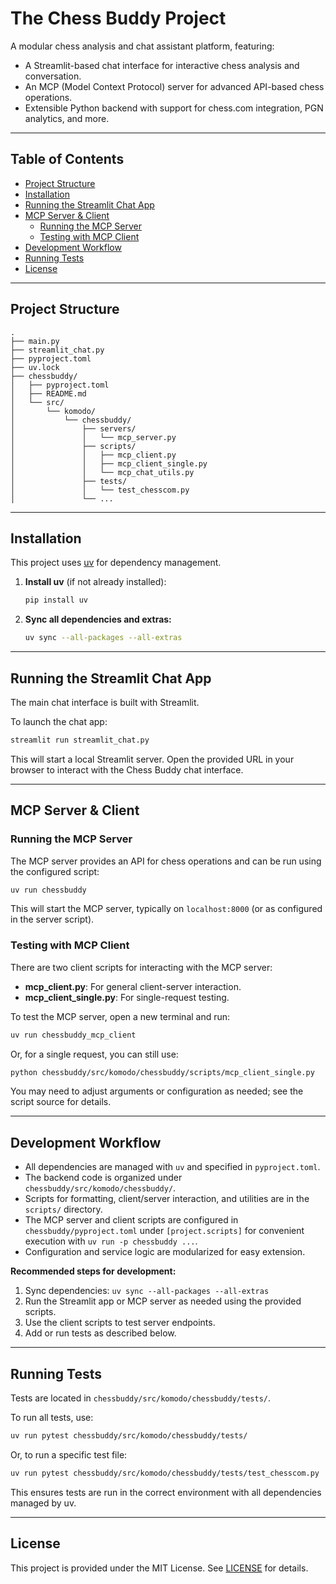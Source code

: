 # The Chess Buddy Project

A modular chess analysis and chat assistant platform, featuring:
- A Streamlit-based chat interface for interactive chess analysis and conversation.
- An MCP (Model Context Protocol) server for advanced API-based chess operations.
- Extensible Python backend with support for chess.com integration, PGN analytics, and more.

---

## Table of Contents

- [Project Structure](#project-structure)
- [Installation](#installation)
- [Running the Streamlit Chat App](#running-the-streamlit-chat-app)
- [MCP Server & Client](#mcp-server--client)
  - [Running the MCP Server](#running-the-mcp-server)
  - [Testing with MCP Client](#testing-with-mcp-client)
- [Development Workflow](#development-workflow)
- [Running Tests](#running-tests)
- [License](#license)

---

## Project Structure

```
.
├── main.py
├── streamlit_chat.py
├── pyproject.toml
├── uv.lock
├── chessbuddy/
│   ├── pyproject.toml
│   ├── README.md
│   └── src/
│       └── komodo/
│           └── chessbuddy/
│               ├── servers/
│               │   └── mcp_server.py
│               ├── scripts/
│               │   ├── mcp_client.py
│               │   ├── mcp_client_single.py
│               │   └── mcp_chat_utils.py
│               ├── tests/
│               │   └── test_chesscom.py
│               └── ...
```

---

## Installation

This project uses [uv](https://github.com/astral-sh/uv) for dependency management.

1. **Install uv** (if not already installed):

   ```bash
   pip install uv
   ```

2. **Sync all dependencies and extras:**

   ```bash
   uv sync --all-packages --all-extras
   ```

---

## Running the Streamlit Chat App

The main chat interface is built with Streamlit.

To launch the chat app:

```bash
streamlit run streamlit_chat.py
```

This will start a local Streamlit server. Open the provided URL in your browser to interact with the Chess Buddy chat interface.

---

## MCP Server & Client

### Running the MCP Server

The MCP server provides an API for chess operations and can be run using the configured script:

```bash
uv run chessbuddy
```

This will start the MCP server, typically on `localhost:8000` (or as configured in the server script).


### Testing with MCP Client

There are two client scripts for interacting with the MCP server:

- **mcp_client.py**: For general client-server interaction.
- **mcp_client_single.py**: For single-request testing.

To test the MCP server, open a new terminal and run:

```bash
uv run chessbuddy_mcp_client
```

Or, for a single request, you can still use:

```bash
python chessbuddy/src/komodo/chessbuddy/scripts/mcp_client_single.py
```

You may need to adjust arguments or configuration as needed; see the script source for details.

---

## Development Workflow

- All dependencies are managed with `uv` and specified in `pyproject.toml`.
- The backend code is organized under `chessbuddy/src/komodo/chessbuddy/`.
- Scripts for formatting, client/server interaction, and utilities are in the `scripts/` directory.
- The MCP server and client scripts are configured in `chessbuddy/pyproject.toml` under `[project.scripts]` for convenient execution with `uv run -p chessbuddy ...`.
- Configuration and service logic are modularized for easy extension.

**Recommended steps for development:**
1. Sync dependencies: `uv sync --all-packages --all-extras`
2. Run the Streamlit app or MCP server as needed using the provided scripts.
3. Use the client scripts to test server endpoints.
4. Add or run tests as described below.

---

## Running Tests

Tests are located in `chessbuddy/src/komodo/chessbuddy/tests/`.

To run all tests, use:

```bash
uv run pytest chessbuddy/src/komodo/chessbuddy/tests/
```

Or, to run a specific test file:

```bash
uv run pytest chessbuddy/src/komodo/chessbuddy/tests/test_chesscom.py
```

This ensures tests are run in the correct environment with all dependencies managed by uv.

---

## License

This project is provided under the MIT License. See [LICENSE](LICENSE) for details.
